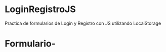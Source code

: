 # LoginRegistroJS
Practica de formularios de Login y Registro con JS utilizando LocalStorage
# Formulario-
